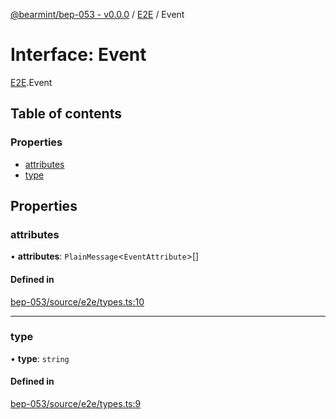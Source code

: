 [@bearmint/bep-053 - v0.0.0](../README.md) / [E2E](../modules/E2E.md) / Event

# Interface: Event

[E2E](../modules/E2E.md).Event

## Table of contents

### Properties

- [attributes](E2E.Event.md#attributes)
- [type](E2E.Event.md#type)

## Properties

### attributes

• **attributes**: `PlainMessage`<`EventAttribute`\>[]

#### Defined in

[bep-053/source/e2e/types.ts:10](https://github.com/bearmint/bearmint/blob/main/packages/bep-053/source/e2e/types.ts#L10)

___

### type

• **type**: `string`

#### Defined in

[bep-053/source/e2e/types.ts:9](https://github.com/bearmint/bearmint/blob/main/packages/bep-053/source/e2e/types.ts#L9)
